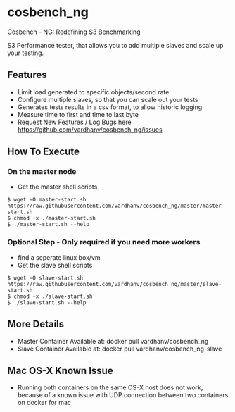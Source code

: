 # cosbench_ng
Cosbench - NG: Redefining S3 Benchmarking


S3 Performance tester, that allows you to add multiple slaves and scale up your testing.

## Features

* Limit load generated to specific objects/second rate
* Configure multiple slaves, so that you can scale out your tests
* Generates tests results in a csv format, to allow historic logging
* Measure time to first and time to last byte
* Request New Features / Log Bugs here https://github.com/vardhanv/cosbench_ng/issues

## How To Execute
### On the master node
* Get the master shell scripts
```
$ wget -O master-start.sh https://raw.githubusercontent.com/vardhanv/cosbench_ng/master/master-start.sh
$ chmod +x ./master-start.sh
$ ./master-start.sh --help
```


### Optional Step - Only required if you need more workers
* find a seperate linux box/vm
* Get the slave shell scripts
```
$ wget -O slave-start.sh https://raw.githubusercontent.com/vardhanv/cosbench_ng/master/slave-start.sh
$ chmod +x ./slave-start.sh
$ ./slave-start.sh --help
```

## More Details
* Master Container Available at: docker pull vardhanv/cosbench_ng
* Slave Container Available at: docker pull vardhanv/cosbench_ng-slave

## Mac OS-X Known Issue
* Running both containers on the same OS-X host does not work, because of a known issue with UDP connection between two containers on docker for mac
